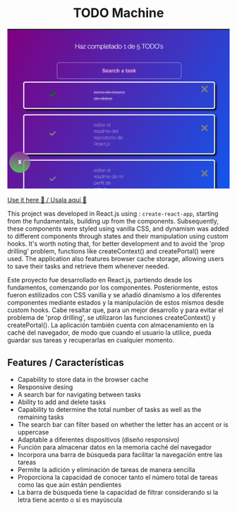 <h1 align="center">TODO  Machine</h1>

![Ejemplo de imagen local](./public/UI.png)

[Use it here 🤚 / Usala aquí 🤚](https://antcodernez.github.io/react-fundamentals/)


This project was developed in React.js using : `create-react-app`, starting from the fundamentals, building up from the components. Subsequently, these components were styled using vanilla CSS, and dynamism was added to different components through states and their manipulation using custom hooks. It's worth noting that, for better development and to avoid the 'prop drilling' problem, functions like createContext() and createPortal() were used. The application also features browser cache storage, allowing users to save their tasks and retrieve them whenever needed.

Este proyecto fue desarrollado en React.js, partiendo desde los fundamentos, comenzando por los componentes. Posteriormente, estos fueron estilizados con CSS vanilla y se añadió dinamismo a los diferentes componentes mediante estados y la manipulación de estos mismos desde custom hooks. Cabe resaltar que, para un mejor desarrollo y para evitar el problema de 'prop drilling', se utilizaron las funciones createContext() y createPortal(). La aplicación también cuenta con almacenamiento en la caché del navegador, de modo que cuando el usuario la utilice, pueda guardar sus tareas y recuperarlas en cualquier momento.

## Features / Características
- Capability to store data in the browser cache
- Responsive desing
- A search bar for navigating between tasks
- Ability to add and delete tasks
- Capability to determine the total number of tasks as well as the remaining tasks
- The search bar can filter based on whether the letter has an accent or is uppercase
- Adaptable a diferentes dispositivos (diseño responsivo)
- Función para almacenar datos en la memoria caché del navegador
- Incorpora una barra de búsqueda para facilitar la navegación entre las tareas
- Permite la adición y eliminación de tareas de manera sencilla
- Proporciona la capacidad de conocer tanto el número total de tareas como las que aún están pendientes
- La barra de búsqueda tiene la capacidad de filtrar considerando si la letra tiene acento o si es mayúscula


